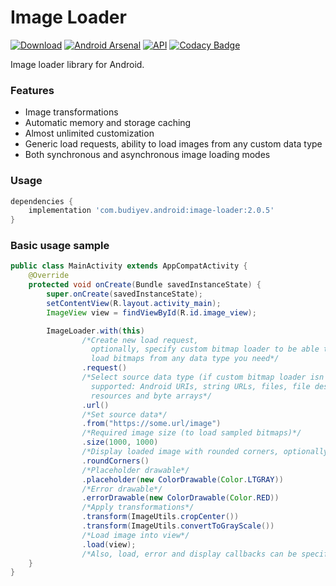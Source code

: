 # Image Loader
[![Download](https://api.bintray.com/packages/yuriy-budiyev/maven/image-loader/images/download.svg)](https://bintray.com/yuriy-budiyev/maven/image-loader/_latestVersion)
[![Android Arsenal](https://img.shields.io/badge/Android%20Arsenal-Image%20Loader-blue.svg?style=flat)](https://android-arsenal.com/details/1/6378)
[![API](https://img.shields.io/badge/API-14%2B-blue.svg?style=flat)](https://android-arsenal.com/api?level=14)
[![Codacy Badge](https://api.codacy.com/project/badge/Grade/7ecfc5f4065c41ba9cd2e9409d072ebb)](https://www.codacy.com/app/yuriy-budiyev/image-loader?utm_source=github.com&amp;utm_medium=referral&amp;utm_content=yuriy-budiyev/image-loader&amp;utm_campaign=Badge_Grade)

Image loader library for Android.

### Features
* Image transformations
* Automatic memory and storage caching
* Almost unlimited customization
* Generic load requests, ability to load images from any custom data type
* Both synchronous and asynchronous image loading modes

### Usage
```gradle
dependencies {
    implementation 'com.budiyev.android:image-loader:2.0.5'
}
```
### Basic usage sample
```java
public class MainActivity extends AppCompatActivity {
    @Override
    protected void onCreate(Bundle savedInstanceState) {
        super.onCreate(savedInstanceState);
        setContentView(R.layout.activity_main);
        ImageView view = findViewById(R.id.image_view);

        ImageLoader.with(this)
                /*Create new load request,
                  optionally, specify custom bitmap loader to be able to
                  load bitmaps from any data type you need*/
                .request()
                /*Select source data type (if custom bitmap loader isn't specified),
                  supported: Android URIs, string URLs, files, file descriptors,
                  resources and byte arrays*/
                .url()
                /*Set source data*/
                .from("https://some.url/image")
                /*Required image size (to load sampled bitmaps)*/
                .size(1000, 1000)
                /*Display loaded image with rounded corners, optionally, specify corner radius*/
                .roundCorners()
                /*Placeholder drawable*/
                .placeholder(new ColorDrawable(Color.LTGRAY))
                /*Error drawable*/
                .errorDrawable(new ColorDrawable(Color.RED))
                /*Apply transformations*/
                .transform(ImageUtils.cropCenter())
                .transform(ImageUtils.convertToGrayScale())
                /*Load image into view*/
                .load(view);
                /*Also, load, error and display callbacks can be specified for each request*/
    }
}
```

